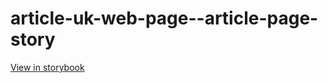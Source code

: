 # article-uk-web-page--article-page-story

[View in storybook](https://raw.githack.com/Independent-Digital-News-and-Media-Ltd/indy-pwamp-sb/PR-1912-sb/index.html?path=/story/article-uk-web-page--article-page-story)